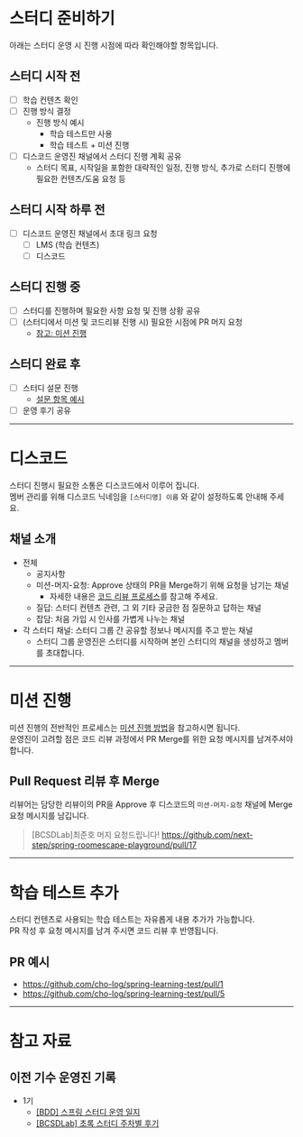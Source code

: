 # 스터디 준비하기
아래는 스터디 운영 시 진행 시점에 따라 확인해야할 항목입니다.

## 스터디 시작 전
- [ ] 학습 컨텐츠 확인
- [ ] 진행 방식 결정
  - 진행 방식 예시
    - 학습 테스트만 사용
    - 학습 테스트 + 미션 진행 
- [ ] 디스코드 운영진 채널에서 스터디 진행 계획 공유
  - 스터디 목표, 시작일을 포함한 대략적인 일정, 진행 방식, 추가로 스터디 진행에 필요한 컨텐츠/도움 요청 등 

## 스터디 시작 하루 전
- [ ] 디스코드 운영진 채널에서 초대 링크 요청 
  - [ ] LMS (학습 컨텐츠)
  - [ ] 디스코드

## 스터디 진행 중
- [ ] 스터디를 진행하며 필요한 사항 요청 및 진행 상황 공유
- [ ] (스터디에서 미션 및 코드리뷰 진행 시) 필요한 시점에 PR 머지 요청
  - [참고: 미션 진행](#미션-진행)

## 스터디 완료 후
- [ ] 스터디 설문 진행
  - [설문 항목 예시](https://docs.google.com/forms/d/e/1FAIpQLSeUI9yPDgRnZwdgRaMmalPvQfH4txpjpfNvbK9C8GZn63yb6A/viewform) 
- [ ] 운영 후기 공유

---

# 디스코드
스터디 진행시 필요한 소통은 디스코드에서 이루어 집니다.   
멤버 관리를 위해 디스코드 닉네임을 `[스터디명] 이름` 와 같이 설정하도록 안내해 주세요.

## 채널 소개
- 전체
  - 공지사항 
  - 미션-머지-요청: Approve 상태의 PR을 Merge하기 위해 요청을 남기는 채널 
    - 자세한 내용은 [코드 리뷰 프로세스](#코드-리뷰)를 참고해 주세요.
  - 질답: 스터디 컨텐츠 관련, 그 외 기타 궁금한 점 질문하고 답하는 채널
  - 잡담: 처음 가입 시 인사를 가볍게 나누는 채널
- 각 스터디 채널: 스터디 그룹 간 공유할 정보나 메시지를 주고 받는 채널
  - 스터디 그룹 운영진은 스터디를 시작하며 본인 스터디의 채널을 생성하고 멤버를 초대합니다.

---

# 미션 진행

미션 진행의 전반적인 프로세스는 [미션 진행 방법](https://github.com/cho-log/cholog-docs/tree/main/codereview)을 참고하시면 됩니다.  
운영진이 고려할 점은 코드 리뷰 과정에서 PR Merge를 위한 요청 메시지를 남겨주셔야 합니다.   

## Pull Request 리뷰 후 Merge
리뷰어는 담당한 리뷰이의 PR을 Approve 후 디스코드의 `미션-머지-요청` 채널에 Merge 요청 메시지를 남깁니다.
> [BCSDLab]최준호 머지 요청드립니다!
https://github.com/next-step/spring-roomescape-playground/pull/17

---

# 학습 테스트 추가

스터디 컨텐츠로 사용되는 학습 테스트는 자유롭게 내용 추가가 가능합니다.  
PR 작성 후 요청 메시지를 남겨 주시면 코드 리뷰 후 반영됩니다. 

## PR 예시
- https://github.com/cho-log/spring-learning-test/pull/1
- https://github.com/cho-log/spring-learning-test/pull/5

---

# 참고 자료
## 이전 기수 운영진 기록
- 1기
  - [[BDD] 스프링 스터디 운영 일지](https://amaran-th.github.io/tags/%EC%8A%A4%ED%84%B0%EB%94%94-%EC%9A%B4%EC%98%81-%EC%9D%BC%EC%A7%80-%EC%8B%9C%EB%A6%AC%EC%A6%88/)
  - [[BCSDLab] 초록 스터디 주차별 후기](https://velog.io/tags/%EC%B4%88%EB%A1%9D-%EC%8A%A4%ED%84%B0%EB%94%94)
